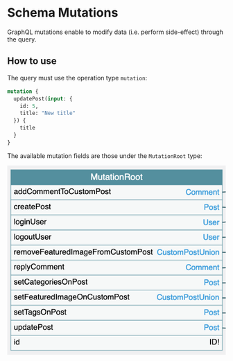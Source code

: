 # Schema Mutations

GraphQL mutations enable to modify data (i.e. perform side-effect) through the query.

## How to use

The query must use the operation type `mutation`:

```graphql
mutation {
  updatePost(input: {
    id: 5,
    title: "New title"
  }) {
    title
  }
}
```

The available mutation fields are those under the `MutationRoot` type:

<a href="../../images/schema-mutations.png" target="_blank">![Schema mutations](../../images/schema-mutations.png)</a>

